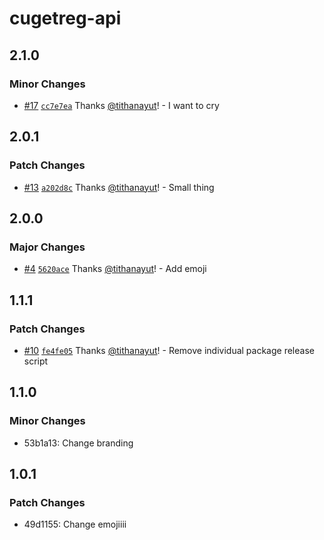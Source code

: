 # cugetreg-api

## 2.1.0

### Minor Changes

- [#17](https://github.com/tithanayut/cugetreg-playground/pull/17) [`cc7e7ea`](https://github.com/tithanayut/cugetreg-playground/commit/cc7e7ea29fa1cc501d4a1f48e1836c29680f9437) Thanks [@tithanayut](https://github.com/tithanayut)! - I want to cry

## 2.0.1

### Patch Changes

- [#13](https://github.com/tithanayut/cugetreg-playground/pull/13) [`a202d8c`](https://github.com/tithanayut/cugetreg-playground/commit/a202d8cca75624f6ca320596f98ca308b67a5fa0) Thanks [@tithanayut](https://github.com/tithanayut)! - Small thing

## 2.0.0

### Major Changes

- [#4](https://github.com/tithanayut/cugetreg-playground/pull/4) [`5620ace`](https://github.com/tithanayut/cugetreg-playground/commit/5620ace5ccc5b08c9bf4105d1e45ee2cbd3c8ead) Thanks [@tithanayut](https://github.com/tithanayut)! - Add emoji

## 1.1.1

### Patch Changes

- [#10](https://github.com/tithanayut/cugetreg-playground/pull/10) [`fe4fe05`](https://github.com/tithanayut/cugetreg-playground/commit/fe4fe0597cfc340a39fc970296ea2d12209c3adb) Thanks [@tithanayut](https://github.com/tithanayut)! - Remove individual package release script

## 1.1.0

### Minor Changes

- 53b1a13: Change branding

## 1.0.1

### Patch Changes

- 49d1155: Change emojiiii
